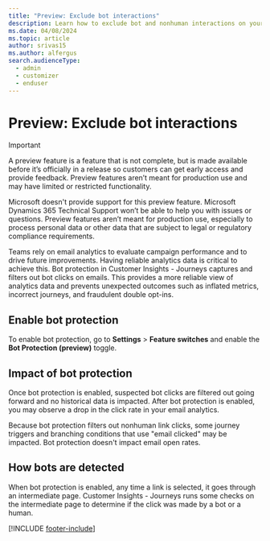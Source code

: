 ```yaml
---
title: "Preview: Exclude bot interactions"
description: Learn how to exclude bot and nonhuman interactions on your emails in Dynamics 365 Customer Insights - Journeys.
ms.date: 04/08/2024
ms.topic: article
author: srivas15
ms.author: alfergus
search.audienceType: 
  - admin
  - customizer
  - enduser
---
```


# Preview: Exclude bot interactions

> [!IMPORTANT]
> A preview feature is a feature that is not complete, but is made available before it’s officially in a release so customers can get early access and provide feedback. Preview features aren’t meant for production use and may have limited or restricted functionality.
>
> Microsoft doesn't provide support for this preview feature. Microsoft Dynamics 365 Technical Support won’t be able to help you with issues or questions. Preview features aren’t meant for production use, especially to process personal data or other data that are subject to legal or regulatory compliance requirements.

Teams rely on email analytics to evaluate campaign performance and to drive future improvements. Having reliable analytics data is critical to achieve this. Bot protection in Customer Insights - Journeys captures and filters out bot clicks on emails. This provides a more reliable view of analytics data and prevents unexpected outcomes such as inflated metrics, incorrect journeys, and fraudulent double opt-ins.

## Enable bot protection

To enable bot protection, go to **Settings** > **Feature switches** and enable the **Bot Protection (preview)** toggle.

## Impact of bot protection

Once bot protection is enabled, suspected bot clicks are filtered out going forward and no historical data is impacted. After bot protection is enabled, you may observe a drop in the click rate in your email analytics.

Because bot protection filters out nonhuman link clicks, some journey triggers and branching conditions that use "email clicked" may be impacted. Bot protection doesn't impact email open rates.

## How bots are detected

When bot protection is enabled, any time a link is selected, it goes through an intermediate page. Customer Insights - Journeys runs some checks on the intermediate page to determine if the click was made by a bot or a human. 

[!INCLUDE [footer-include](./includes/footer-banner.md)]

